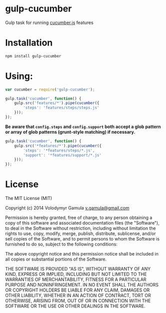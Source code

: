 gulp-cucumber
==
Gulp task for running [cucumber.js](https://github.com/cucumber/cucumber-js) features

Installation
==
```sh
npm install gulp-cucumber
```

Using:
==
```js
var cucumber = require('gulp-cucumber');

gulp.task('cucumber', function() {
    gulp.src('features/*').pipe(cucumber({
        'steps': 'features/steps/steps.js'
    }));
});
```

**Be aware that `config.steps` and `config.support` both accept a glob pattern**
**or array of glob patterns (grunt-style matching) if necessary.**
```js
gulp.task('cucumber', function() {
    gulp.src('*features/*').pipe(cucumber({
        'steps': '*features/steps/*.js',
        'support': '*features/support/*.js'
    }));
});
```

License
==
The MIT License (MIT)

Copyright (c) 2014 Volodymyr Gamula v.gamula@gmail.com

Permission is hereby granted, free of charge, to any person obtaining a copy
of this software and associated documentation files (the "Software"), to deal
in the Software without restriction, including without limitation the rights
to use, copy, modify, merge, publish, distribute, sublicense, and/or sell
copies of the Software, and to permit persons to whom the Software is
furnished to do so, subject to the following conditions:

The above copyright notice and this permission notice shall be included in
all copies or substantial portions of the Software.

THE SOFTWARE IS PROVIDED "AS IS", WITHOUT WARRANTY OF ANY KIND, EXPRESS OR
IMPLIED, INCLUDING BUT NOT LIMITED TO THE WARRANTIES OF MERCHANTABILITY,
FITNESS FOR A PARTICULAR PURPOSE AND NONINFRINGEMENT. IN NO EVENT SHALL THE
AUTHORS OR COPYRIGHT HOLDERS BE LIABLE FOR ANY CLAIM, DAMAGES OR OTHER
LIABILITY, WHETHER IN AN ACTION OF CONTRACT, TORT OR OTHERWISE, ARISING FROM,
OUT OF OR IN CONNECTION WITH THE SOFTWARE OR THE USE OR OTHER DEALINGS IN
THE SOFTWARE.
